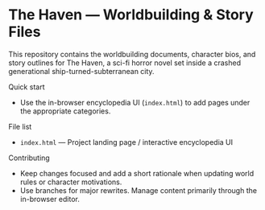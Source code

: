 # The Haven — Worldbuilding & Story Files

This repository contains the worldbuilding documents, character bios, and story outlines for The Haven, a sci-fi horror novel set inside a crashed generational ship-turned-subterranean city.

Quick start
- Use the in-browser encyclopedia UI (`index.html`) to add pages under the appropriate categories.

File list
- `index.html` — Project landing page / interactive encyclopedia UI

Contributing
- Keep changes focused and add a short rationale when updating world rules or character motivations.
- Use branches for major rewrites. Manage content primarily through the in-browser editor.
